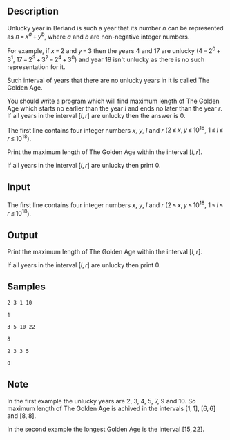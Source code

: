 ## Description

<div><p><span class="tex-font-style-it">Unlucky</span> year in Berland is such a year that its number <span class="tex-span"><i>n</i></span> can be represented as <span class="tex-span"><i>n</i> = <i>x</i><sup class="upper-index"><i>a</i></sup> + <i>y</i><sup class="upper-index"><i>b</i></sup></span>, where <span class="tex-span"><i>a</i></span> and <span class="tex-span"><i>b</i></span> are non-negative integer numbers. </p><p>For example, if <span class="tex-span"><i>x</i> = 2</span> and <span class="tex-span"><i>y</i> = 3</span> then the years <span class="tex-font-style-tt">4</span> and <span class="tex-font-style-tt">17</span> are <span class="tex-font-style-it">unlucky</span> (<span class="tex-span">4 = 2<sup class="upper-index">0</sup> + 3<sup class="upper-index">1</sup></span>, <span class="tex-span">17 = 2<sup class="upper-index">3</sup> + 3<sup class="upper-index">2</sup> = 2<sup class="upper-index">4</sup> + 3<sup class="upper-index">0</sup></span>) and year <span class="tex-font-style-tt">18</span> isn't <span class="tex-font-style-it">unlucky</span> as there is no such representation for it.</p><p>Such interval of years that there are no <span class="tex-font-style-it">unlucky</span> years in it is called <span class="tex-font-style-it">The Golden Age</span>.</p><p>You should write a program which will find maximum length of <span class="tex-font-style-it">The Golden Age</span> which starts no earlier than the year <span class="tex-span"><i>l</i></span> and ends no later than the year <span class="tex-span"><i>r</i></span>. If all years in the interval <span class="tex-span">[<i>l</i>, <i>r</i>]</span> are <span class="tex-font-style-it">unlucky</span> then the answer is <span class="tex-font-style-tt">0</span>.</p></div><div class="input-specification"><p>The first line contains four integer numbers <span class="tex-span"><i>x</i></span>, <span class="tex-span"><i>y</i></span>, <span class="tex-span"><i>l</i></span> and <span class="tex-span"><i>r</i></span> (<span class="tex-span">2 ≤ <i>x</i>, <i>y</i> ≤ 10<sup class="upper-index">18</sup></span>, <span class="tex-span">1 ≤ <i>l</i> ≤ <i>r</i> ≤ 10<sup class="upper-index">18</sup></span>).</p></div><div class="output-specification"><p>Print the maximum length of <span class="tex-font-style-it">The Golden Age</span> within the interval <span class="tex-span">[<i>l</i>, <i>r</i>]</span>.</p><p>If all years in the interval <span class="tex-span">[<i>l</i>, <i>r</i>]</span> are <span class="tex-font-style-it">unlucky</span> then print <span class="tex-font-style-tt">0</span>.</p></div>

## Input

<p>The first line contains four integer numbers <span class="tex-span"><i>x</i></span>, <span class="tex-span"><i>y</i></span>, <span class="tex-span"><i>l</i></span> and <span class="tex-span"><i>r</i></span> (<span class="tex-span">2 ≤ <i>x</i>, <i>y</i> ≤ 10<sup class="upper-index">18</sup></span>, <span class="tex-span">1 ≤ <i>l</i> ≤ <i>r</i> ≤ 10<sup class="upper-index">18</sup></span>).</p>

## Output

<p>Print the maximum length of <span class="tex-font-style-it">The Golden Age</span> within the interval <span class="tex-span">[<i>l</i>, <i>r</i>]</span>.</p><p>If all years in the interval <span class="tex-span">[<i>l</i>, <i>r</i>]</span> are <span class="tex-font-style-it">unlucky</span> then print <span class="tex-font-style-tt">0</span>.</p>

## Samples

```input1
2 3 1 10

```

```output1
1

```






```input2
3 5 10 22

```

```output2
8

```






```input3
2 3 3 5

```

```output3
0

```




## Note

<p>In the first example the <span class="tex-font-style-it">unlucky</span> years are <span class="tex-font-style-tt">2, 3, 4, 5, 7, 9</span> and <span class="tex-font-style-tt">10</span>. So maximum length of <span class="tex-font-style-it">The Golden Age</span> is achived in the intervals <span class="tex-span">[1, 1]</span>, <span class="tex-span">[6, 6]</span> and <span class="tex-span">[8, 8]</span>.</p><p>In the second example the longest <span class="tex-font-style-it">Golden Age</span> is the interval <span class="tex-span">[15, 22]</span>.</p>
